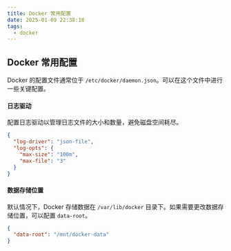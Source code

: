 ```yaml
---
title: Docker 常用配置
date: 2025-01-09 22:38:18
tags:
  - docker
---
```


## Docker 常用配置

Docker 的配置文件通常位于 `/etc/docker/daemon.json`。可以在这个文件中进行一些关键配置。

#### 日志驱动

配置日志驱动以管理日志文件的大小和数量，避免磁盘空间耗尽。

~~~json
{
  "log-driver": "json-file",
  "log-opts": {
    "max-size": "100m",
    "max-file": "3"
  }
}
~~~

#### **数据存储位置**

默认情况下，Docker 存储数据在 `/var/lib/docker` 目录下。如果需要更改数据存储位置，可以配置 `data-root`。

~~~json
{
  "data-root": "/mnt/docker-data"
}
~~~

